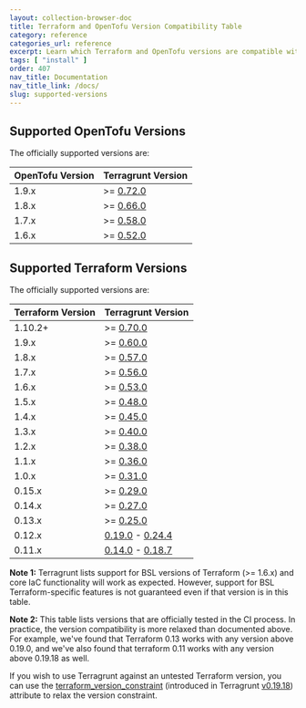 ```yaml
---
layout: collection-browser-doc
title: Terraform and OpenTofu Version Compatibility Table
category: reference
categories_url: reference
excerpt: Learn which Terraform and OpenTofu versions are compatible with which versions of Terragrunt.
tags: [ "install" ]
order: 407
nav_title: Documentation
nav_title_link: /docs/
slug: supported-versions
---
```


## Supported OpenTofu Versions

The officially supported versions are:

| OpenTofu Version | Terragrunt Version                                                           |
|------------------|------------------------------------------------------------------------------|
| 1.9.x            | >= [0.72.0](https://github.com/gruntwork-io/terragrunt/releases/tag/v0.72.0) |
| 1.8.x            | >= [0.66.0](https://github.com/gruntwork-io/terragrunt/releases/tag/v0.66.0) |
| 1.7.x            | >= [0.58.0](https://github.com/gruntwork-io/terragrunt/releases/tag/v0.58.0) |
| 1.6.x            | >= [0.52.0](https://github.com/gruntwork-io/terragrunt/releases/tag/v0.52.0) |

## Supported Terraform Versions

The officially supported versions are:

| Terraform Version | Terragrunt Version                                                                                                                                    |
|-------------------|-------------------------------------------------------------------------------------------------------------------------------------------------------|
| 1.10.2+           | >= [0.70.0](https://github.com/gruntwork-io/terragrunt/releases/tag/v0.70.0)                                                                          |
| 1.9.x             | >= [0.60.0](https://github.com/gruntwork-io/terragrunt/releases/tag/v0.60.0)                                                                          |
| 1.8.x             | >= [0.57.0](https://github.com/gruntwork-io/terragrunt/releases/tag/v0.57.0)                                                                          |
| 1.7.x             | >= [0.56.0](https://github.com/gruntwork-io/terragrunt/releases/tag/v0.56.0)                                                                          |
| 1.6.x             | >= [0.53.0](https://github.com/gruntwork-io/terragrunt/releases/tag/v0.53.0)                                                                          |
| 1.5.x             | >= [0.48.0](https://github.com/gruntwork-io/terragrunt/releases/tag/v0.48.0)                                                                          |
| 1.4.x             | >= [0.45.0](https://github.com/gruntwork-io/terragrunt/releases/tag/v0.45.0)                                                                          |
| 1.3.x             | >= [0.40.0](https://github.com/gruntwork-io/terragrunt/releases/tag/v0.40.0)                                                                          |
| 1.2.x             | >= [0.38.0](https://github.com/gruntwork-io/terragrunt/releases/tag/v0.38.0)                                                                          |
| 1.1.x             | >= [0.36.0](https://github.com/gruntwork-io/terragrunt/releases/tag/v0.36.0)                                                                          |
| 1.0.x             | >= [0.31.0](https://github.com/gruntwork-io/terragrunt/releases/tag/v0.31.0)                                                                          |
| 0.15.x            | >= [0.29.0](https://github.com/gruntwork-io/terragrunt/releases/tag/v0.29.0)                                                                          |
| 0.14.x            | >= [0.27.0](https://github.com/gruntwork-io/terragrunt/releases/tag/v0.27.0)                                                                          |
| 0.13.x            | >= [0.25.0](https://github.com/gruntwork-io/terragrunt/releases/tag/v0.25.0)                                                                          |
| 0.12.x            | [0.19.0](https://github.com/gruntwork-io/terragrunt/releases/tag/v0.19.0) - [0.24.4](https://github.com/gruntwork-io/terragrunt/releases/tag/v0.24.4) |
| 0.11.x            | [0.14.0](https://github.com/gruntwork-io/terragrunt/releases/tag/v0.14.0) - [0.18.7](https://github.com/gruntwork-io/terragrunt/releases/tag/v0.18.7) |

**Note 1:** Terragrunt lists support for BSL versions of Terraform (>= 1.6.x) and core IaC functionality will work as expected.
However, support for BSL Terraform-specific features is not guaranteed even if that version is in this table.

**Note 2:** This table lists versions that are officially tested in the CI process. In practice, the version
compatibility is more relaxed than documented above. For example, we've found that Terraform 0.13 works with any version
above 0.19.0, and we've also found that terraform 0.11 works with any version above 0.19.18 as well.

If you wish to use Terragrunt against an untested Terraform version, you can use the
[terraform_version_constraint](https://terragrunt.gruntwork.io/docs/reference/config-blocks-and-attributes/#terraform_version_constraint)
(introduced in Terragrunt [v0.19.18](https://github.com/gruntwork-io/terragrunt/releases/tag/v0.19.18)) attribute to
relax the version constraint.
